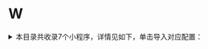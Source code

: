 # W
<details>
<summary>
本目录共收录7个小程序，详情见如下，单击导入对应配置：
</summary>

- [万达广场](https://quantumult.app/x/open-app/add-resource?remote-resource=%7B%22rewrite_remote%22%3A%20%5B%22https%3A%2F%2Fraw.githubusercontent.com%2Fzirawell%2FR-Store%2Fmain%2FRule%2FQuanX%2FAdblock%2FApplet%2FWechat%2FW%2F%E4%B8%87%E8%BE%BE%E5%B9%BF%E5%9C%BA%2Frewrite%2Fwanda.conf%2C%20tag%3D%E4%B8%87%E8%BE%BE%E5%B9%BF%E5%9C%BA%22%5D%7D)
- [万达电影+](https://quantumult.app/x/open-app/add-resource?remote-resource=%7B%22rewrite_remote%22%3A%20%5B%22https%3A%2F%2Fraw.githubusercontent.com%2Fzirawell%2FR-Store%2Fmain%2FRule%2FQuanX%2FAdblock%2FApplet%2FWechat%2FW%2F%E4%B8%87%E8%BE%BE%E7%94%B5%E5%BD%B1%2B%2Frewrite%2Fwandafilm.conf%2C%20tag%3D%E4%B8%87%E8%BE%BE%E7%94%B5%E5%BD%B1%2B%22%5D%7D)
- [味全商城](https://quantumult.app/x/open-app/add-resource?remote-resource=%7B%22rewrite_remote%22%3A%20%5B%22https%3A%2F%2Fraw.githubusercontent.com%2Fzirawell%2FR-Store%2Fmain%2FRule%2FQuanX%2FAdblock%2FApplet%2FWechat%2FW%2F%E5%91%B3%E5%85%A8%E5%95%86%E5%9F%8E%2Frewrite%2Fweiquan.conf%2C%20tag%3D%E5%91%B3%E5%85%A8%E5%95%86%E5%9F%8E%22%5D%7D)
- [微快递](https://quantumult.app/x/open-app/add-resource?remote-resource=%7B%22rewrite_remote%22%3A%20%5B%22https%3A%2F%2Fraw.githubusercontent.com%2Fzirawell%2FR-Store%2Fmain%2FRule%2FQuanX%2FAdblock%2FApplet%2FWechat%2FW%2F%E5%BE%AE%E5%BF%AB%E9%80%92%2Frewrite%2FweiKuaiDi.conf%2C%20tag%3D%E5%BE%AE%E5%BF%AB%E9%80%92%22%5D%7D)
- [沃尔玛](https://quantumult.app/x/open-app/add-resource?remote-resource=%7B%22rewrite_remote%22%3A%20%5B%22https%3A%2F%2Fraw.githubusercontent.com%2Fzirawell%2FR-Store%2Fmain%2FRule%2FQuanX%2FAdblock%2FApplet%2FWechat%2FW%2F%E6%B2%83%E5%B0%94%E7%8E%9B%2Frewrite%2Fwalmart.conf%2C%20tag%3D%E6%B2%83%E5%B0%94%E7%8E%9B%22%5D%7D)
- [物微联](https://quantumult.app/x/open-app/add-resource?remote-resource=%7B%22rewrite_remote%22%3A%20%5B%22https%3A%2F%2Fraw.githubusercontent.com%2Fzirawell%2FR-Store%2Fmain%2FRule%2FQuanX%2FAdblock%2FApplet%2FWechat%2FW%2F%E7%89%A9%E5%BE%AE%E8%81%94%2Frewrite%2Fwwl.conf%2C%20tag%3D%E7%89%A9%E5%BE%AE%E8%81%94%22%5D%7D)
- [问卷星](https://quantumult.app/x/open-app/add-resource?remote-resource=%7B%22rewrite_remote%22%3A%20%5B%22https%3A%2F%2Fraw.githubusercontent.com%2Fzirawell%2FR-Store%2Fmain%2FRule%2FQuanX%2FAdblock%2FApplet%2FWechat%2FW%2F%E9%97%AE%E5%8D%B7%E6%98%9F%2Frewrite%2Fwjx.conf%2C%20tag%3D%E9%97%AE%E5%8D%B7%E6%98%9F%22%5D%7D)

</details>